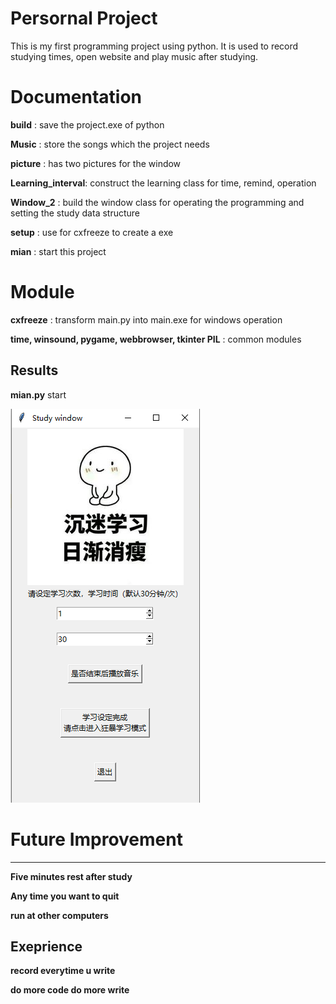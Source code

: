 # Persornal Project

This is my first programming project using python. It is used to record studying times, open website and play music after studying. 

# Documentation

**build** : save the project.exe of python

**Music** : store the songs which the project needs

**picture** :  has two pictures for the window

**Learning_interval**: construct the learning class for time, remind, operation

**Window_2** :  build the window class for operating the programming and setting the study data structure

**setup** : use for cxfreeze to create a exe

**mian** :  start this project

# Module

**cxfreeze**  :   transform main.py  into main.exe  for windows operation

**time, winsound, pygame, webbrowser, tkinter PIL** : common modules

## Results

**mian.py**  start

![project_pic](https://raw.githubusercontent.com/SamLiu666/CS-learning-Notes/master/picture%20for%20markdown/pic/1_window_pic.png)

# Future Improvement

****

**Five minutes rest after study**

**Any time you want to quit**

**run at other computers**

## Exeprience

**record everytime u write**

**do more code do more write**